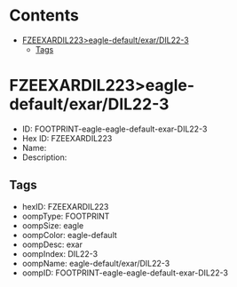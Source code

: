 



Contents
========

* [FZEEXARDIL223>eagle-default/exar/DIL22-3](#fzeexardil223eagle-defaultexardil22-3)
	* [Tags](#tags)

# FZEEXARDIL223>eagle-default/exar/DIL22-3

- ID: FOOTPRINT-eagle-eagle-default-exar-DIL22-3
- Hex ID: FZEEXARDIL223
- Name: 
- Description: 

## Tags

- hexID: FZEEXARDIL223
- oompType: FOOTPRINT
- oompSize: eagle
- oompColor: eagle-default
- oompDesc: exar
- oompIndex: DIL22-3
- oompName: eagle-default/exar/DIL22-3
- oompID: FOOTPRINT-eagle-eagle-default-exar-DIL22-3
